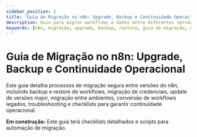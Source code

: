 ```yaml
---
sidebar_position: 2
title: "Guia de Migração no n8n: Upgrade, Backup e Continuidade Operacional"
description: Guia para migrar workflows e dados entre diferentes versões e ambientes do n8n, com checklists, backup, restore e troubleshooting.
keywords: [n8n, migração, upgrade, backup, restore, guia de migração, continuidade operacional, automação empresarial, troubleshooting]
---
```


# Guia de Migração no n8n: Upgrade, Backup e Continuidade Operacional

Este guia detalha processos de migração segura entre versões do n8n, incluindo backup e restore de workflows, migração de credenciais, update de versões major, migração entre ambientes, conversão de workflows legados, troubleshooting e checklists para garantir continuidade operacional.

**Em construção:** Este guia terá checklists detalhados e scripts para automação de migração.
